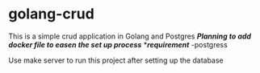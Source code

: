 # golang-crud
This is a simple crud application in Golang and Postgres 
***Planning to add docker file to easen the set up process***
****requirement***
 -postgress
 
 Use make server to run this project after setting up the database
